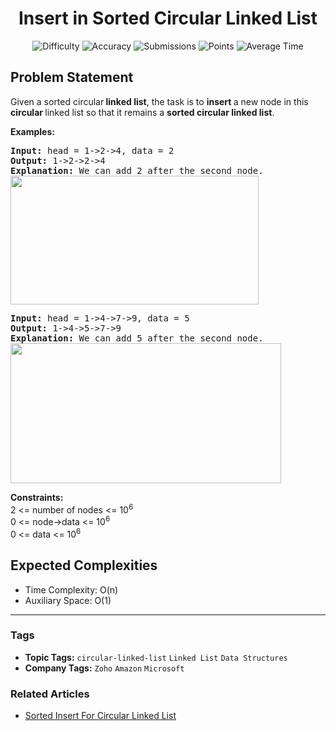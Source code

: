 <h1 align="center">Insert in Sorted Circular Linked List</h1>

<p align="center">
  <img alt="Difficulty" title="Difficulty" src="https://custom-icon-badges.demolab.com/badge/Difficulty: Medium-1F222E?style=for-the-badge&logoColor=white&logo=fire"/>
  <img alt="Accuracy" title="Accuracy" src="https://custom-icon-badges.demolab.com/badge/Accuracy: 25.56%25-1F222E?style=for-the-badge&logoColor=white&logo=target"/>
  <img alt="Submissions" title="Submissions" src="https://custom-icon-badges.demolab.com/badge/Submissions: 139K+-1F222E?style=for-the-badge&logoColor=white&logo=repo"/>
  <img alt="Points" title="Points" src="https://custom-icon-badges.demolab.com/badge/Points: 4-1F222E?style=for-the-badge&logoColor=white&logo=award"/>
  <img alt="Average Time" title="Average Time" src="https://custom-icon-badges.demolab.com/badge/Average%20Time: 20m-1F222E?style=for-the-badge&logoColor=white&logo=clock"/>
</p>

## Problem Statement

Given a sorted circular<b> linked list</b>, the task is to <b>insert </b>a new node in this <b>circular </b>linked list so that it remains a <b>sorted circular linked list</b>.

<b>Examples:</b>

<pre><b>Input: </b>head = 1->2->4, data = 2
<b>Output: </b>1->2->2->4<b><br></b><b>Explanation: </b>We can add 2 after the second node.<br><img src="https://media.geeksforgeeks.org/img-practice/prod/addEditProblem/700127/Web/Other/blobid0_1724411599.png" alt="" title="" width="397" height="206"/><br></pre>

<pre><b>Input: </b>head = 1->4->7->9, data = 5
<b>Output: </b>1->4->5->7->9<b><br></b><b>Explanation: </b>We can add 5 after the second node.<br><img src="https://media.geeksforgeeks.org/img-practice/prod/addEditProblem/700127/Web/Other/blobid1_1724411615.png" alt="" title="" width="433" height="224"/></pre>

<b>Constraints:</b><br>2 <= number of nodes <= 10<sup>6</sup><br>0 <= node->data <= 10<sup>6</sup><br>0 <= data <= 10<sup>6</sup><br>

## Expected Complexities
- Time Complexity: O(n)
- Auxiliary Space: O(1)

<hr>

### Tags
- **Topic Tags:** `circular-linked-list` `Linked List` `Data Structures`
- **Company Tags:** `Zoho` `Amazon` `Microsoft`

### Related Articles
- [Sorted Insert For Circular Linked List](https://www.geeksforgeeks.org/sorted-insert-for-circular-linked-list/)
